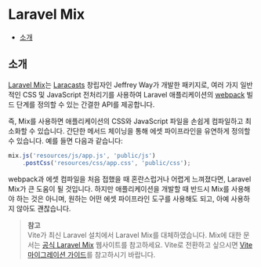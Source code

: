 # Laravel Mix

- [소개](#introduction)

<a name="introduction"></a>
## 소개

[Laravel Mix](https://github.com/laravel-mix/laravel-mix)는 [Laracasts](https://laracasts.com) 창립자인 Jeffrey Way가 개발한 패키지로, 여러 가지 일반적인 CSS 및 JavaScript 전처리기를 사용하여 Laravel 애플리케이션의 [webpack](https://webpack.js.org) 빌드 단계를 정의할 수 있는 간결한 API를 제공합니다.

즉, Mix를 사용하면 애플리케이션의 CSS와 JavaScript 파일을 손쉽게 컴파일하고 최소화할 수 있습니다. 간단한 메서드 체이닝을 통해 에셋 파이프라인을 유연하게 정의할 수 있습니다. 예를 들면 다음과 같습니다:

```js
mix.js('resources/js/app.js', 'public/js')
    .postCss('resources/css/app.css', 'public/css');
```

webpack과 에셋 컴파일을 처음 접했을 때 혼란스럽거나 어렵게 느껴졌다면, Laravel Mix가 큰 도움이 될 것입니다. 하지만 애플리케이션을 개발할 때 반드시 Mix를 사용해야 하는 것은 아니며, 원하는 어떤 에셋 파이프라인 도구를 사용해도 되고, 아예 사용하지 않아도 괜찮습니다.

> **참고**  
> Vite가 최신 Laravel 설치에서 Laravel Mix를 대체하였습니다. Mix에 대한 문서는 [공식 Laravel Mix](https://laravel-mix.com/) 웹사이트를 참고하세요. Vite로 전환하고 싶으시면 [Vite 마이그레이션 가이드](https://github.com/laravel/vite-plugin/blob/main/UPGRADE.md#migrating-from-laravel-mix-to-vite)를 참고하시기 바랍니다.